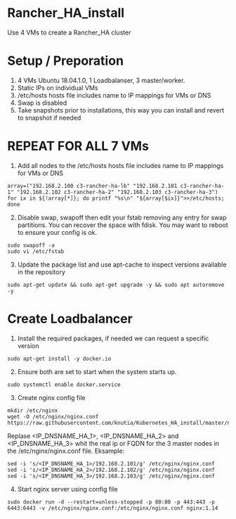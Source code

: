 # Rancher_HA_install
Use 4 VMs to create a Rancher_HA cluster

# Setup / Preporation
1. 4 VMs Ubuntu 18.04.1.0, 1 Loadbalanser, 3 master/worker.
2. Static IPs on individual VMs
3. /etc/hosts hosts file includes name to IP mappings for VMs or DNS
4. Swap is disabled
5. Take snapshots prior to installations, this way you can install and revert to snapshot if needed

# REPEAT FOR ALL 7 VMs

1. Add all nodes to the /etc/hosts hosts file includes name to IP mappings for VMs or DNS
~~~
array=("192.168.2.100 c3-rancher-ha-lb" "192.168.2.101 c3-rancher-ha-1" "192.168.2.102 c3-rancher-ha-2" "192.168.2.103 c3-rancher-ha-3")   
for ix in ${!array[*]}; do printf "%s\n" "${array[$ix]}">>/etc/hosts; done
~~~

2. Disable swap, swapoff then edit your fstab removing any entry for swap partitions. You can recover the space with fdisk. You may want to reboot to ensure your config is ok.
~~~~
sudo swapoff -a
sudo vi /etc/fstab
~~~~

3. Update the package list and use apt-cache to inspect versions available in the repository
~~~~
sudo apt-get update && sudo apt-get upgrade -y && sudo apt autoremove -y
~~~~

# Create Loadbalancer

1. Install the required packages, if needed we can request a specific version
~~~~
sudo apt-get install -y docker.io
~~~~

2. Ensure both are set to start when the system starts up.
~~~~
sudo systemctl enable docker.service
~~~~

3. Create nginx config file
~~~~
mkdir /etc/nginx
wget -O /etc/nginx/nginx.conf https://raw.githubusercontent.com/knutia/Kubernetes_HA_install/master/nginx.conf
~~~~
Replase <IP_DNSNAME_HA_1>, <IP_DNSNAME_HA_2> and <IP_DNSNAME_HA_3> whit the real ip or FQDN for the 3 master nodes in the /etc/nginx/nginx.conf file.
Eksample:
~~~
sed -i 's/<IP_DNSNAME_HA_1>/192.168.2.101/g' /etc/nginx/nginx.conf
sed -i 's/<IP_DNSNAME_HA_2>/192.168.2.102/g' /etc/nginx/nginx.conf
sed -i 's/<IP_DNSNAME_HA_3>/192.168.2.103/g' /etc/nginx/nginx.conf
~~~


4. Start nginx server using config file
~~~~
sudo docker run -d --restart=unless-stopped -p 80:80 -p 443:443 -p 6443:6443 -v /etc/nginx/nginx.conf:/etc/nginx/nginx.conf nginx:1.14
~~~~
